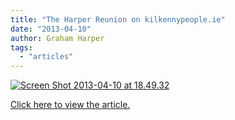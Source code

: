 ```yaml
---
title: "The Harper Reunion on kilkennypeople.ie"
date: "2013-04-10"
author: Graham Harper
tags:
  - "articles"
---
```


[![Screen Shot 2013-04-10 at 18.49.32](images/Screen-Shot-2013-04-10-at-18.49.32.png)](http://www.kilkennypeople.ie/news/local/harper-clan-gather-for-epic-reunion-1-4979034)

[Click here to view the article.](http://www.kilkennypeople.ie/news/local/harper-clan-gather-for-epic-reunion-1-4979034)
